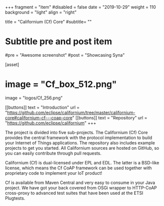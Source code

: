 +++
fragment = "item"
#disabled = false
date = "2019-10-29"
weight = 110
background = "light"
align = "right"

title = "Californium (Cf) Core"
#subtitle= ""

# Subtitle pre and post item
#pre = "Awesome screenshot"
#post = "Showcasing Syna"

[asset]
#  image = "Cf_box_512.png"
  image = "logos/Cf_256.png"

[[buttons]]
  text = "Introduction"
  url = "https://github.com/eclipse/californium/tree/master/californium-core#californium-cf---coap-core"
[[buttons]]
  text = "Repository"
  url = "https://github.com/eclipse/californium"
+++

The project is divided into five sub-projects. The Californium (Cf) Core provides the central framework with the protocol implementation to build your Internet of Things applications. The repository also includes example projects to get you started. All Californium sources are hosted on GitHub, so you can easily contribute through pull requests.

Californium (Cf) is dual-licensed under EPL and EDL. The latter is a BSD-like license, which means the Cf CoAP framework can be used together with proprietary code to implement your IoT product!

Cf is available from Maven Central and very easy to consume in your Java project. We have got your back covered from OSGi wrapper to HTTP-CoAP cross-proxy to advanced test suites that have been used at the ETSI Plugtests.
